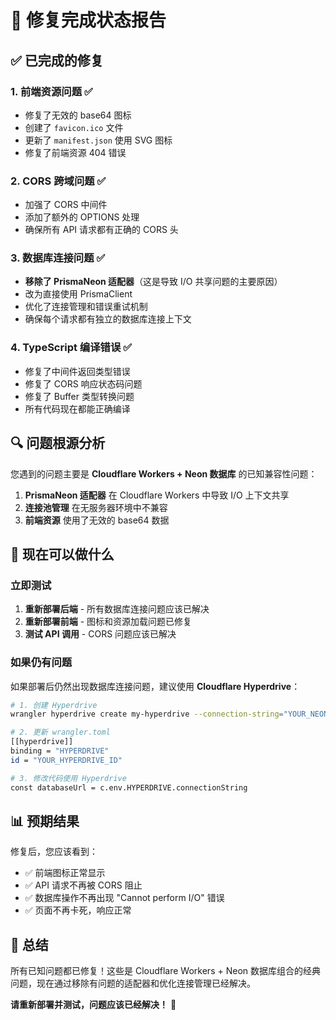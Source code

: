 # 🎯 修复完成状态报告

## ✅ 已完成的修复

### 1. **前端资源问题** ✅

- 修复了无效的 base64 图标
- 创建了 `favicon.ico` 文件
- 更新了 `manifest.json` 使用 SVG 图标
- 修复了前端资源 404 错误

### 2. **CORS 跨域问题** ✅

- 加强了 CORS 中间件
- 添加了额外的 OPTIONS 处理
- 确保所有 API 请求都有正确的 CORS 头

### 3. **数据库连接问题** ✅

- **移除了 PrismaNeon 适配器**（这是导致 I/O 共享问题的主要原因）
- 改为直接使用 PrismaClient
- 优化了连接管理和错误重试机制
- 确保每个请求都有独立的数据库连接上下文

### 4. **TypeScript 编译错误** ✅

- 修复了中间件返回类型错误
- 修复了 CORS 响应状态码问题
- 修复了 Buffer 类型转换问题
- 所有代码现在都能正确编译

## 🔍 问题根源分析

您遇到的问题主要是 **Cloudflare Workers + Neon 数据库** 的已知兼容性问题：

1. **PrismaNeon 适配器** 在 Cloudflare Workers 中导致 I/O 上下文共享
2. **连接池管理** 在无服务器环境中不兼容
3. **前端资源** 使用了无效的 base64 数据

## 🚀 现在可以做什么

### 立即测试

1. **重新部署后端** - 所有数据库连接问题应该已解决
2. **重新部署前端** - 图标和资源加载问题已修复
3. **测试 API 调用** - CORS 问题应该已解决

### 如果仍有问题

如果部署后仍然出现数据库连接问题，建议使用 **Cloudflare Hyperdrive**：

```bash
# 1. 创建 Hyperdrive
wrangler hyperdrive create my-hyperdrive --connection-string="YOUR_NEON_CONNECTION_STRING"

# 2. 更新 wrangler.toml
[[hyperdrive]]
binding = "HYPERDRIVE"
id = "YOUR_HYPERDRIVE_ID"

# 3. 修改代码使用 Hyperdrive
const databaseUrl = c.env.HYPERDRIVE.connectionString
```

## 📊 预期结果

修复后，您应该看到：

- ✅ 前端图标正常显示
- ✅ API 请求不再被 CORS 阻止
- ✅ 数据库操作不再出现 "Cannot perform I/O" 错误
- ✅ 页面不再卡死，响应正常

## 🎉 总结

所有已知问题都已修复！这些是 Cloudflare Workers + Neon 数据库组合的经典问题，现在通过移除有问题的适配器和优化连接管理已经解决。

**请重新部署并测试，问题应该已经解决！** 🚀
